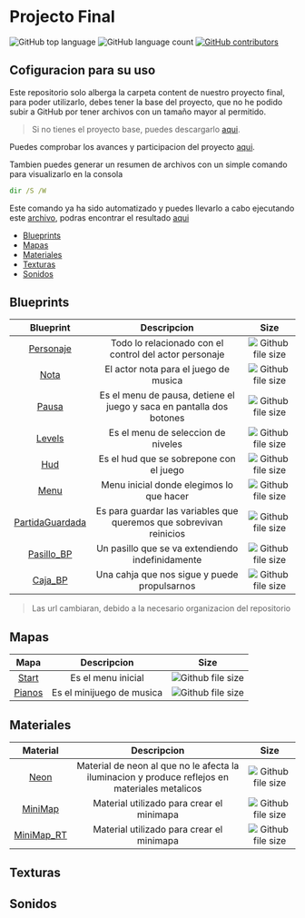# Projecto Final

![GitHub top language](https://img.shields.io/github/languages/top/RGVylar/Content.svg)
![GitHub language count](https://img.shields.io/github/languages/count/RGVylar/Content.svg)
[![GitHub contributors](https://img.shields.io/github/contributors/RGVylar/Content.svg)](https://github.com/RGVylar/Content/graphs/contributors)

## Cofiguracion para su uso

Este repositorio solo alberga la carpeta content de nuestro proyecto final, para poder utilizarlo, debes tener la base del proyecto, que no he podido subir a GitHub por tener archivos con un tamaño mayor al permitido.
>Si no tienes el proyecto base, puedes descargarlo [aqui][mega].

Puedes comprobar los avances y participacion del proyecto [aqui][here].

Tambien puedes generar un resumen de archivos con un simple comando para visualizarlo en la consola
```cmd
dir /S /W
```
Este comando ya ha sido automatizado y puedes llevarlo a cabo ejecutando este [archivo][archivos], podras encontrar el resultado [aqui][dir]


* [Blueprints](#blueprints)
* [Mapas](#mapas)
* [Materiales](#materiales)
* [Texturas](#texturas)
* [Sonidos](#sonidos)

<a name="blueprints"></a>
## Blueprints
| Blueprint              |     Descripcion   |     Size       |
|   :---:                |     :---:         |     :---:      |
| [Personaje][personaje] | Todo lo relacionado con el control del actor personaje | ![Github file size](https://img.shields.io/github/size/RGVylar/Content/2DSideScrollerBP/Blueprints/2DSideScrollerCharacter.uasset.svg) |
| [Nota][nota] | El actor nota para el juego de musica | ![Github file size](https://img.shields.io/github/size/RGVylar/Content/2DSideScrollerBP/Blueprints/Tile.uasset.svg) |
| [Pausa][pausa] | Es el menu de pausa, detiene el juego y saca en pantalla dos botones | ![Github file size](https://img.shields.io/github/size/RGVylar/Content/2DSideScrollerBP/Blueprints/Pausa.uasset.svg) |
| [Levels][levels] | Es el menu de seleccion de niveles | ![Github file size](https://img.shields.io/github/size/RGVylar/Content/2DSideScrollerBP/Blueprints/Levels.uasset.svg) |
| [Hud][hud] | Es el hud que se sobrepone con el juego | ![Github file size](https://img.shields.io/github/size/RGVylar/Content/2DSideScrollerBP/Blueprints/Hud.uasset.svg) |
| [Menu][menu] | Menu inicial donde elegimos lo que hacer | ![Github file size](https://img.shields.io/github/size/RGVylar/Content/2DSideScrollerBP/Blueprints/Menu.uasset.svg) |
| [PartidaGuardada][partidaguardada] | Es para guardar las variables que queremos que sobrevivan reinicios | ![Github file size](https://img.shields.io/github/size/RGVylar/Content/2DSideScrollerBP/Blueprints/PartidaGuardada.uasset.svg) |
| [Pasillo_BP][pasillo] | Un pasillo que se va extendiendo indefinidamente | ![Github file size](https://img.shields.io/github/size/RGVylar/Content/2DSideScrollerBP/Blueprints/Pasillo_BP.uasset.svg) |
| [Caja_BP][caja] | Una cahja que nos sigue y puede propulsarnos | ![Github file size](https://img.shields.io/github/size/RGVylar/Content/2DSideScrollerBP/Blueprints/Caja_BP.uasset.svg) |

>Las url cambiaran, debido a la necesario organizacion del repositorio

<a name="mapas"></a>
## Mapas
| Mapa              |     Descripcion   |     Size       |
|   :---:                |     :---:         |     :---:      |
| [Start][start] | Es el menu inicial | ![Github file size](https://img.shields.io/github/size/RGVylar/Content/2DSideScrollerBP/Maps/Start.umap.svg) |
| [Pianos][piano] | Es el minijuego de musica | ![Github file size](https://img.shields.io/github/size/RGVylar/Content/2DSideScrollerBP/Maps/Pianos.umap.svg) |

<a name="materiales"></a>
## Materiales
| Material     |     Descripcion   |     Size        |
|   :---:      |     :---:         |     :---:       |  
| [Neon][neon] | Material de neon al que no le afecta la iluminacion y produce reflejos en materiales metalicos | ![Github file size](https://img.shields.io/github/size/RGVylar/Content/2DSideScrollerBP/Neon.uasset.svg) |
| [MiniMap][minimapa]    | Material utilizado para crear el minimapa  | ![Github file size](https://img.shields.io/github/size/RGVylar/Content/2DSideScroller/Materials/MiniMap.uasset.svg) |
| [MiniMap_RT][minimapart] | Material utilizado para crear el minimapa | ![Github file size](https://img.shields.io/github/size/RGVylar/Content/2DSideScroller/Materials/MiniMap_RT.uasset.svg)|

<a name="texturas"></a>
## Texturas

<a name="sonidos"></a>
## Sonidos

[mega]:index.html
[here]:https://github.com/RGVylar/Content/graphs/contributors

[archivos]:https://github.com/RGVylar/Content/blob/master/archivos.bat
[dir]:https://github.com/RGVylar/Content/blob/master/dir.txt

[personaje]:https://github.com/RGVylar/Content/blob/master/2DSideScrollerBP/Blueprints/2DSideScrollerCharacter.uasset
[nota]:https://github.com/RGVylar/Content/blob/master/2DSideScrollerBP/Blueprints/Tile.uasset
[pausa]:https://github.com/RGVylar/Content/blob/master/2DSideScrollerBP/Blueprints/Pausa.uasset
[levels]:https://github.com/RGVylar/Content/blob/master/2DSideScrollerBP/Blueprints/Levels.uasset
[hud]:https://github.com/RGVylar/Content/blob/master/2DSideScrollerBP/Blueprints/Hud.uasset
[menu]:https://github.com/RGVylar/Content/blob/master/2DSideScrollerBP/Blueprints/Menu.uasset
[partidaguardada]:https://github.com/RGVylar/Content/blob/master/2DSideScrollerBP/Blueprints/PartidaGuardada.uasset
[pasillo]:https://github.com/RGVylar/Content/blob/master/2DSideScrollerBP/Blueprints/Pasillo_BP.uasset
[caja]:https://github.com/RGVylar/Content/blob/master/2DSideScrollerBP/Blueprints/Caja_BP.uasset

[start]:https://github.com/RGVylar/Content/blob/master/2DSideScrollerBP/Maps/Start.umap
[piano]:https://github.com/RGVylar/Content/blob/master/2DSideScrollerBP/Maps/Pianos.umap

[neon]:https://github.com/RGVylar/Content/blob/master/2DSideScrollerBP/Neon.uasset
[minimapa]:https://github.com/RGVylar/Content/blob/master/2DSideScroller/Materials/MiniMap.uasset
[minimapart]:https://github.com/RGVylar/Content/blob/master/2DSideScroller/Materials/MiniMap_RT.uasset

